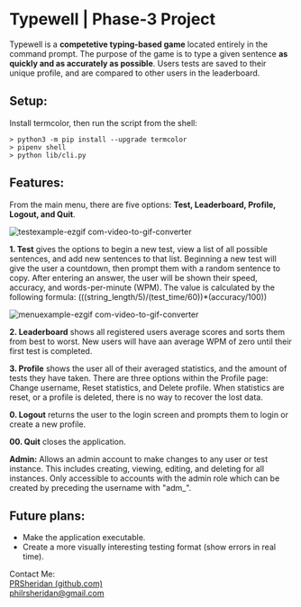 # Typewell | Phase-3 Project
Typewell is a **competetive typing-based game** located entirely in the command prompt. The purpose of the game is to type a given sentence **as quickly and as accurately as possible**. Users tests are saved to their unique profile, and are compared to other users in the leaderboard.

## Setup:
Install termcolor, then run the script from the shell:

```
> python3 -m pip install --upgrade termcolor
> pipenv shell  
> python lib/cli.py
```

## Features:
From the main menu, there are five options: **Test, Leaderboard, Profile, Logout, and Quit**.  

![testexample-ezgif com-video-to-gif-converter](https://github.com/PRSheridan/phase-3-project/assets/142257140/3ddd47a1-eafe-4d01-922a-f4bbda3f3db3)

**1. Test** gives the options to begin a new test, view a list of all possible sentences, and add new sentences to that list. Beginning a new test will give the user a countdown, then prompt them with a random sentence to copy. After entering an answer, the user will be shown their speed, accuracy, and words-per-minute (WPM). The value is calculated by the following formula:
(((string_length/5)/(test_time/60))*(accuracy/100))  


![menuexample-ezgif com-video-to-gif-converter](https://github.com/PRSheridan/phase-3-project/assets/142257140/34344656-1cd6-4a41-a991-bdc39379d3fb)

**2. Leaderboard** shows all registered users average scores and sorts them from best to worst. New users will have aan average WPM of zero until their first test is completed.  

**3. Profile** shows the user all of their averaged statistics, and the amount of tests they have taken. There are three options within the Profile page: Change username, Reset statistics, and Delete profile. When statistics are reset, or a profile is deleted, there is no way to recover the lost data.  

**0. Logout** returns the user to the login screen and prompts them to login or create a new profile.  

**00. Quit** closes the application.  

**Admin:** Allows an admin account to make changes to any user or test instance. This includes creating, viewing, editing, and deleting for all instances. Only accessible to accounts with the admin role which can be created by preceding the username with "adm_". 

## Future plans:
- Make the application executable.
- Create a more visually interesting testing format (show errors in real time).

Contact Me:  
[PRSheridan (github.com)](https://github.com/PRSheridan)  
[philrsheridan@gmail.com](mailto:philrsheridan@gmail.com)

